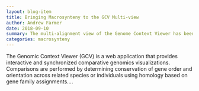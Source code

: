 ```yaml
---
layout: blog-item
title: Bringing Macrosynteny to the GCV Multi-view
author: Andrew Farmer
date: 2018-09-10
summary: The multi-alignment view of the Genome Context Viewer has been updated to support visualization of multi-way macrosynteny between the chromosomes from which microsyntenic segments were taken.
categories: macrosynteny
---
```

The Genomic Context Viewer (GCV) is a web application that provides interactive and synchronized comparative genomics visualizations.
Comparisons are performed by determining conservation of gene order and orientation across related species or individuals using homology based on gene family assignments....
